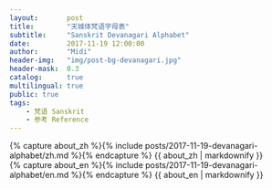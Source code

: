 ```yaml
---
layout:       post
title:        "天城体梵语字母表"
subtitle:     "Sanskrit Devanagari Alphabet"
date:         2017-11-19 12:00:00
author:       "Midi"
header-img:   "img/post-bg-devanagari.jpg"
header-mask:  0.3
catalog:      true
multilingual: true
public: true
tags:
    - 梵语 Sanskrit
    - 参考 Reference
---
```


<!-- Chinese Version -->
<div class="zh post-container">
    {% capture about_zh %}{% include posts/2017-11-19-devanagari-alphabet/zh.md %}{% endcapture %}
    {{ about_zh | markdownify }}
</div>

<!-- English Version -->
<div class="en post-container">
    {% capture about_en %}{% include posts/2017-11-19-devanagari-alphabet/en.md %}{% endcapture %}
    {{ about_en | markdownify }}
</div>
